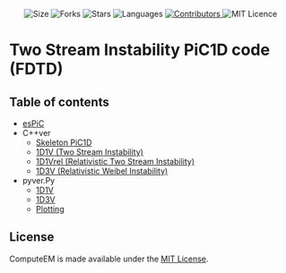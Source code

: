 <!-- Meta-Badges -->
</p>

<p align="center">
    <img alt="Size" src="https://img.shields.io/github/repo-size/cheshirepezz/PiC1d">
  </a>
  <img alt="Forks" src="https://img.shields.io/github/forks/cheshirepezz/PiC1d">
  </a>
  <img alt="Stars" src="https://img.shields.io/github/stars/cheshirepezz/PiC1d">
  </a>
  <img alt="Languages" src="https://img.shields.io/github/languages/count/cheshirepezz/PiC1d">
  </a>
  <a href="https://github.com/cheshirepezz/PiC1d/graphs/contributors">
    <img alt="Contributors" src="https://img.shields.io/github/contributors/cheshirepezz/PiC1d">
  </a>
  <img alt="MIT Licence" src="https://img.shields.io/github/license/cheshirepezz/PiC1d">
  </a>
  
</p>

# Two Stream Instability PiC1D code (FDTD)

## Table of contents
* [esPiC](https://github.com/cheshirepezz/PiC1D/tree/master/esPiC)
* C++ver
    * [Skeleton PiC1D](https://github.com/cheshirepezz/PiC1D/tree/master/C%2B%2Bver/skeleton)
    * [1D1V (Two Stream Instability)](https://github.com/cheshirepezz/PiC1D/tree/master/C%2B%2Bver/1D1V)
    * [1D1Vrel (Relativistic Two Stream Instability)](https://github.com/cheshirepezz/PiC1D/tree/master/C%2B%2Bver/1D1Vrel)
    * [1D3V (Relativistic Weibel Instability)](https://github.com/cheshirepezz/PiC1D/tree/master/C%2B%2Bver/1D3V)
* pyver.Py
    * [1D1V](https://github.com/cheshirepezz/PiC1D/tree/master/%20pyver.Py/1D1V)
    * [1D3V](https://github.com/cheshirepezz/PiC1D/tree/master/%20pyver.Py/1D3V)
    * [Plotting](https://github.com/cheshirepezz/PiC1D/tree/master/%20pyver.Py/Plotting)

## License

ComputeEM is made available under the [MIT License](https://github.com/cheshirepezz/PiC1d/blob/master/LICENSE).
